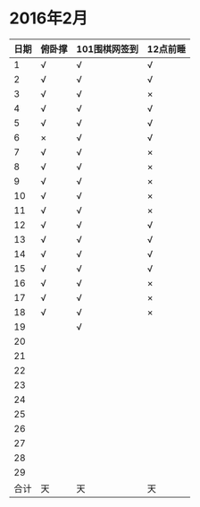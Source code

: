 # 2016年2月

日期|俯卧撑|101围棋网签到|12点前睡
:---|:-----|:------------|:--------
1|√|√|√|
2|√|√|√|
3|√|√|×|
4|√|√|√|
5|√|√|√|
6|×|√|√|
7|√|√|×|
8|√|√|×|
9|√|√|×|
10|√|√|×|
11|√|√|×|
12|√|√|√|
13|√|√|√|
14|√|√|√|
15|√|√|√|
16|√|√|×|
17|√|√|×|
18|√|√|×|
19||√||
20||||
21||||
22||||
23||||
24||||
25||||
26||||
27||||
28||||
29||||
合计|天|天|天|